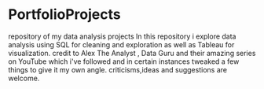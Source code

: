 # PortfolioProjects
repository of my data analysis projects
In this repository i explore data analysis using SQL for cleaning and exploration as well as Tableau for visualization. credit to Alex The Analyst , Data Guru and their amazing series on YouTube which i've followed and in certain instances tweaked a few things to give it my own angle.
criticisms,ideas and suggestions are welcome.
